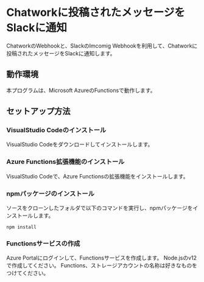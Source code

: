 # Chatworkに投稿されたメッセージをSlackに通知

ChatworkのWebhookと、SlackのImcomig Webhookを利用して、Chatworkに投稿されたメッセージをSlackに通知します。

## 動作環境

本プログラムは、Microsoft AzureのFunctionsで動作します。

## セットアップ方法

### VisualStudio Codeのインストール

VisualStudio Codeをダウンロードしてインストールします。

### Azure Functions拡張機能のインストール

VisualStudio Codeで、Azure Functionsの拡張機能をインストールします。

### npmパッケージのインストール

ソースをクローンしたフォルダで以下のコマンドを実行し、npmパッケージをインストールします。

```npm install```

### Functionsサービスの作成

Azure Portalにログインして、Functionsサービスを作成します。
Node.jsのv12で作成してください。
Functions、ストレージアカウントの名称は好きなものをつけてください。

